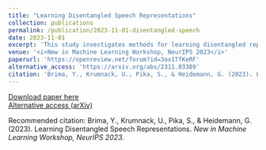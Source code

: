 ```yaml
---
title: "Learning Disentangled Speech Representations"
collection: publications
permalink: /publication/2023-11-01-disentangled-speech
date: 2023-11-01
excerpt: 'This study investigates methods for learning disentangled representations of speech signals, focusing on separating different speech-related factors such as speaker identity, linguistic content, and emotional state. The work applies novel deep learning approaches to improve representation learning in speech processing.'
venue: '<i>New in Machine Learning Workshop, NeurIPS 2023</i>'
paperurl: 'https://openreview.net/forum?id=3ox1TfKeRF'
alternative_access: 'https://arxiv.org/abs/2311.03389'
citation: 'Brima, Y., Krumnack, U., Pika, S., & Heidemann, G. (2023). Learning Disentangled Speech Representations. New in Machine Learning Workshop, NeurIPS 2023.'
---
```


[Download paper here](https://openreview.net/forum?id=3ox1TfKeRF)  
[Alternative access (arXiv)](https://arxiv.org/abs/2311.03389)

Recommended citation: Brima, Y., Krumnack, U., Pika, S., & Heidemann, G. (2023). Learning Disentangled Speech Representations. *New in Machine Learning Workshop, NeurIPS 2023.*